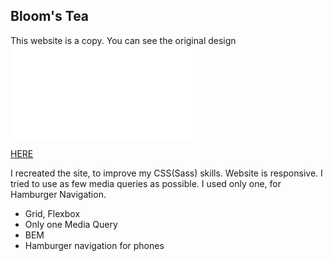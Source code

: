 ## Bloom's Tea

This website is a copy. You can see the original design <object data="website_logobly.pdf" type="application/pdf" width="700px" height="700px">
<embed src="website_logobly.pdf">
<p><a href="website.pdf">HERE</a></p>
</embed>
</object>

I recreated the site, to improve my CSS(Sass) skills.
Website is responsive. I tried to use as few media queries as possible. I used only one, for Hamburger Navigation.

- Grid, Flexbox
- Only one Media Query
- BEM
- Hamburger navigation for phones
